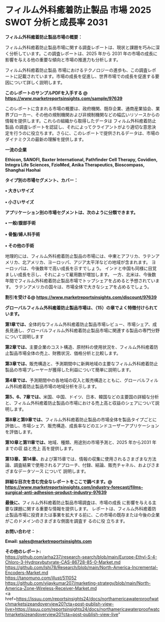 # フィルム外科癒着防止製品 市場 2025 SWOT 分析と成長率 2031

<strong><b>フィルム外科癒着防止製品市場の概要：</b></strong>

フィルム外科癒着防止製品市場に関する調査レポートは、現状と課題を巧みに深く分析しています。この調査レポートは、2025 年から 2031 年の市場の成長に影響を与える他の重要な傾向と市場の推進力も分析します。

フィルム外科癒着防止製品 市場におけるテクノロジーの進歩も、この調査レポートに記載されています。市場の成長を促進し、世界市場での成長を促進する要因について詳しく説明します。

<strong>このレポートのサンプルPDFを入手する @ <a href=https://www.marketreportsinsights.com/sample/97639>https://www.marketreportsinsights.com/sample/97639</a></strong>

このレポートに含まれる市場の概要は、政府機関、既存企業、通商産業協会、業界ブローカー、その他の規制機関および非規制機関などの幅広いリソースからの情報を提供します。これらの組織から取得したデータは フィルム外科癒着防止製品 の調査レポートを認証し、それによってクライアントがより適切な意思決定を行うのに役立ちます。さらに、このレポートで提供されるデータは、市場のダイナミクスの最新の理解を提供します。

<strong>一流の企業</strong>

<strong><b>Ethicon, SANOFI, Baxter International, Pathfinder Cell Therapy, Covidien, Integra Life Sciences, FzioMed, Anika Therapeutics, Bioscompass, Shanghai Haohai</b></strong>

<strong><b>タイプ別の市場セグメント、カバー：</b></strong>

<strong>• 大きいサイズ<br><br>• 小さいサイズ</strong>

<strong><b>アプリケーション別の市場セグメントは、次のように分類できます。</b></strong>

<strong>• 一般/腹部手術<br><br>• 骨盤/婦人科手術<br><br>• その他の手術</strong>

 地理的には、フィルム外科癒着防止製品の市場には、中東とアフリカ、ラテンアメリカ、北アメリカ、ヨーロッパ、アジア太平洋などの地域が含まれます。 ヨーロッパは、今後数年で高い成長を示すでしょう。 インドと中国も同様に目覚ましい成長を示し、それによって雇用数が増加します。 一方、北米は、今後数年間でフィルム外科癒着防止製品市場でトップシェアを占めると予想されています。 ラテンアメリカの国々は、市場全体で大きなシェアを占めるでしょう。

<strong>割引を受ける@ <a href=https://www.marketreportsinsights.com/discount/97639>https://www.marketreportsinsights.com/discount/97639</a></strong>

<strong><b>グローバルフィルム外科癒着防止製品市場は、（15）の章でよく特徴付けられています。</b></strong>

<strong><b>第</b></strong><strong><b>1章では、</b></strong>全体的なフィルム外科癒着防止製品市場レビュー、市場シェア、成長見通し、グローバルフィルム外科癒着防止製品市場に関連する製品の専門分野について説明します

<strong><b>第2章では、</b></strong>主要企業のコスト構造、原材料の使用状況を、フィルム外科癒着防止製品市場全体の売上、財務状況、価格分析と比較します。

<strong><b>第3章では、</b></strong>販売構造と、予測期間中に新興地域の主要なフィルム外科癒着防止製品の市場プレーヤーが獲得した利益について簡単に説明します。

<strong><b>第4章では、</b></strong>予測期間中の各地域の収入と販売構造とともに、グローバルフィルム外科癒着防止製品市場の地域分析を示します。

<strong><b>第5、6、7章では、</b></strong>米国、中国、ドイツ、日本、韓国などの主要国の詳細な分析と、フィルム外科癒着防止製品の市場における売上高と収益のシェアについて説明します。

<strong><b>第8章と第9章では、</b></strong>フィルム外科癒着防止製品の市場全体を製品タイプごとに評価し、市場シェア、販売構造、成長率などのエンドユーザーアプリケーションを評価します。

<strong><b>第10章と第11章では、</b></strong>地域、種類、用途別の市場予測と、2025 年から2031 年までの収 益と売上 高を提供します。

<strong><b>第13章、第14章、</b></strong>および第15章では、情報の収集に使用されるさまざまな方法論、調査結果で使用されるアプローチ、付録、結論、販売チャネル、およびさまざまなデータソース について 説明します。

<strong>詳細な目次を含む完全なレポートをここで調べます。@ <a href=https://www.marketreportsinsights.com/industry-forecast/films-surgical-anti-adhesion-product-industry-97639>https://www.marketreportsinsights.com/industry-forecast/films-surgical-anti-adhesion-product-industry-97639</a></strong>

<strong><b>最後に、</b></strong>フィルム外科癒着防止製品市場調査は、市場の成長 に影響を</a>与える主要な課題に関する重要な情報を提供します。 レポートは、フィルム外科癒着防止製品市場に投資または事業を拡大する前に、この市場の既存または今後の企業がこのドメインのさまざまな側面を調査す るのに役 立ちます。

<strong><b>お問い合わせ：</b></strong>

<strong>Email: </strong><a href=mailto:sales@marketreportsinsights.com><strong>sales@marketreportsinsights.com</strong></a>

<strong>その他のレポート:</strong>
<br>
<a href=https://github.com/arha237/research-search/blob/main/Europe-Ethyl-S-4-Chloro-3-Hydroxybutyrate-CAS-86728-85-0-Market.md>https://github.com/arha237/research-search/blob/main/Europe-Ethyl-S-4-Chloro-3-Hydroxybutyrate-CAS-86728-85-0-Market.md</a>
<br>
<a href=https://github.com/Ishi78/Research/blob/main/North-America-Incremental-Encoders-Market.md>https://github.com/Ishi78/Research/blob/main/North-America-Incremental-Encoders-Market.md</a>
<br>
<a href=https://tanomuno.com/illust/511052>https://tanomuno.com/illust/511052</a>
<br>
<a href=https://github.com/vijaykumar207/marketing-strategy/blob/main/North-America-Zone-Wireless-Receiver-Market.md>https://github.com/vijaykumar207/marketing-strategy/blob/main/North-America-Zone-Wireless-Receiver-Market.md</a>
<br>
<a href=https://issuu.com/reportsinsights24/docs/northamericawaterproofwatchmarketsizeandoverview20?cta=post-publish-view-live>https://issuu.com/reportsinsights24/docs/northamericawaterproofwatchmarketsizeandoverview20?cta=post-publish-view-live</a>"
